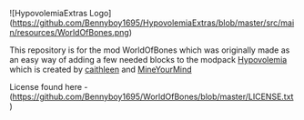 ![HypovolemiaExtras Logo] (https://github.com/Bennyboy1695/HypovolemiaExtras/blob/master/src/main/resources/WorldOfBones.png)

This repository is for the mod WorldOfBones which was originally made as an easy way of adding a few needed blocks to the modpack [Hypovolemia](http://github.com/MyM-ModpackTeam/hypovolemia) which is created by [caithleen](http://github.com/drz2k) and [MineYourMind](http://github.com/MyM-ModpackTeam)

License found here - (https://github.com/Bennyboy1695/WorldOfBones/blob/master/LICENSE.txt)
